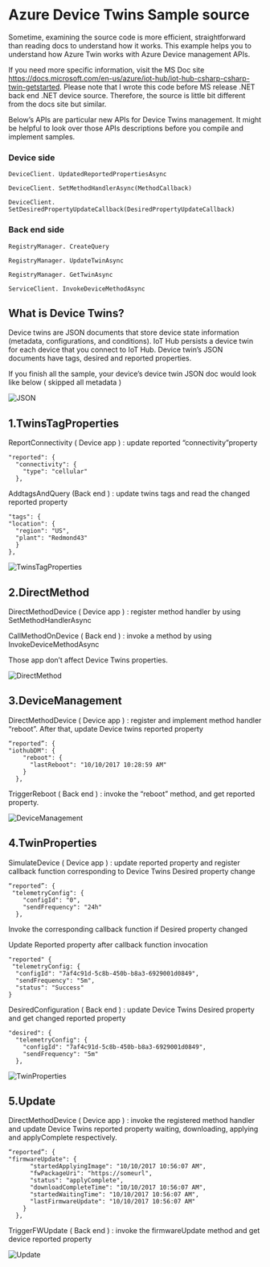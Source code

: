 

# Azure Device Twins Sample source 
Sometime, examining the source code is more efficient, straightforward than reading docs to understand how it works. This example helps you to understand how Azure Twin works with Azure Device management APIs. 

If you need more specific information, visit the MS Doc site https://docs.microsoft.com/en-us/azure/iot-hub/iot-hub-csharp-csharp-twin-getstarted. Please note that I wrote this code before MS release .NET back end .NET device source. Therefore, the source is little bit different from the docs site but similar.
 
Below’s APIs are particular new APIs for Device Twins management. It might be helpful to look over those APIs descriptions before you compile and implement samples.  

### Device side 
  
    DeviceClient. UpdatedReportedPropertiesAsync
 
    DeviceClient. SetMethodHandlerAsync(MethodCallback) 

    DeviceClient. SetDesiredPropertyUpdateCallback(DesiredPropertyUpdateCallback)

### Back end side 
    RegistryManager. CreateQuery
 
    RegistryManager. UpdateTwinAsync
 
    RegistryManager. GetTwinAsync
 
    ServiceClient. InvokeDeviceMethodAsync 


## What is Device Twins? 
Device twins are JSON documents that store device state information (metadata, configurations, and conditions). IoT Hub persists a device twin for each device that you connect to IoT Hub. Device twin’s JSON documents have tags, desired and reported properties. 

If you finish all the sample, your device’s device twin JSON doc would look like below ( skipped all metadata ) 

![JSON](image/JSON.png) 

## 1.TwinsTagProperties
ReportConnectivity ( Device app ) : update reported “connectivity”property 
 
    "reported": {
      "connectivity": {
        "type": "cellular"
      },

AddtagsAndQuery (Back end ) : update twins tags and read the changed reported property 

    "tags": {
    "location": {
      "region": "US",
      "plant": "Redmond43"
      }
    },

![TwinsTagProperties](image/TwinsTagProperties.png) 

## 2.DirectMethod 
DirectMethodDevice ( Device app ) : register method handler by using SetMethodHandlerAsync 

CallMethodOnDevice ( Back end ) : invoke a method by using InvokeDeviceMethodAsync 

Those app don’t affect Device Twins properties. 

![DirectMethod](image/DirectMethod.png) 

## 3.DeviceManagement  
DirectMethodDevice ( Device app ) : register and implement method handler “reboot”. After that, update Device twins reported property 

    “reported”: {
    "iothubDM": {
        "reboot": {
          "lastReboot": "10/10/2017 10:28:59 AM"
        }
      },
 
TriggerReboot ( Back end ) : invoke the “reboot” method, and get reported property. 
 

![DeviceManagement](image/DeviceManagement.png) 

## 4.TwinProperties   

SimulateDevice ( Device app ) : update reported property and register callback function corresponding to Device Twins Desired property change

    “reported”: {
     "telemetryConfig": {
        "configId": "0",
        "sendFrequency": "24h"
      },
      
Invoke the corresponding callback function if Desired property changed 

Update Reported property after callback function invocation 

    "reported" {
     "telemetryConfig: {
      "configId": "7af4c91d-5c8b-450b-b8a3-6929001d0849",
      "sendFrequency": "5m",
      "status": "Success"
    }

DesiredConfiguration ( Back end ) : update Device Twins Desired property and get changed reported property 

    "desired": {
      "telemetryConfig": {
        "configId": "7af4c91d-5c8b-450b-b8a3-6929001d0849",
        "sendFrequency": "5m"
      },
 
![TwinProperties](image/TwinProperties.png) 

## 5.Update  

DirectMethodDevice ( Device app ) : invoke the registered method handler and update Device Twins reported property waiting, downloading, applying and applyComplete respectively. 

    “reported”: {
    "firmwareUpdate": {
          "startedApplyingImage": "10/10/2017 10:56:07 AM",
          "fwPackageUri": "https://someurl",
          "status": "applyComplete",
          "downloadCompleteTime": "10/10/2017 10:56:07 AM",
          "startedWaitingTime": "10/10/2017 10:56:07 AM",
          "lastFirmwareUpdate": "10/10/2017 10:56:07 AM"
        }
      },

TriggerFWUpdate ( Back end ) : invoke the firmwareUpdate method and get device reported property 


![Update](image/Update.png) 
